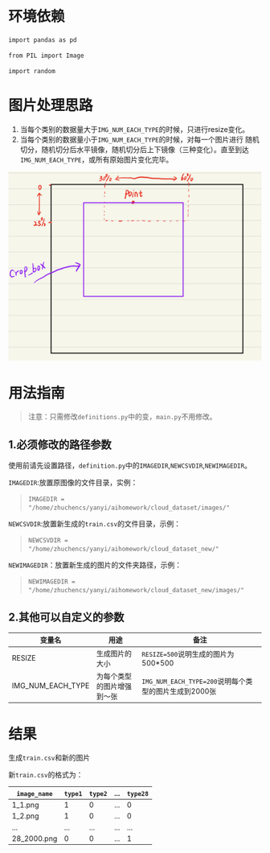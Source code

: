 # 环境依赖
`import pandas as pd`

`from PIL import Image`

`import random`

# 图片处理思路
1. 当每个类别的数据量大于`IMG_NUM_EACH_TYPE`的时候，只进行resize变化。
2. 当每个类别的数据量小于`IMG_NUM_EACH_TYPE`的时候，对每一个图片进行 随机切分，随机切分后水平镜像，随机切分后上下镜像（三种变化）。直至到达`IMG_NUM_EACH_TYPE`，或所有原始图片变化完毕。

![crop](https://github.com/lantianzhidian/AI_teamwork_datapreprocessing/blob/main/521FECEE-DAF3-458E-A7A4-102FD2B41D04.jpeg "crop")


# 用法指南

>注意：只需修改`definitions.py`中的变，`main.py`不用修改。

## 1.必须修改的路径参数
使用前请先设置路径，`definition.py`中的`IMAGEDIR`,`NEWCSVDIR`,`NEWIMAGEDIR`。

`IMAGEDIR`:放置原图像的文件目录，实例：
>`IMAGEDIR = "/home/zhuchencs/yanyi/aihomework/cloud_dataset/images/"`

`NEWCSVDIR`:放置新生成的`train.csv`的文件目录，示例：
>`NEWCSVDIR = "/home/zhuchencs/yanyi/aihomework/cloud_dataset_new/"`

`NEWIMAGEDIR`：放置新生成的图片的文件夹路径，示例：
>`NEWIMAGEDIR = "/home/zhuchencs/yanyi/aihomework/cloud_dataset_new/images/"`

## 2.其他可以自定义的参数
|变量名|用途|备注|
|-----|---|---|
|RESIZE|生成图片的大小|`RESIZE=500`说明生成的图片为500*500|
|IMG_NUM_EACH_TYPE|为每个类型的图片增强到～张|`IMG_NUM_EACH_TYPE=200`说明每个类型的图片生成到2000张|

# 结果

生成`train.csv`和新的图片

新`train.csv`的格式为：

|`image_name`|`type1`|`type2`|...|`type28`|
|-----------|-------|-------|-----|-----|
|1_1.png|1|0|...|0|
|1_2.png|1|0|...|0|
|...|...|...|...|...|
|28_2000.png|0|0|...|1|